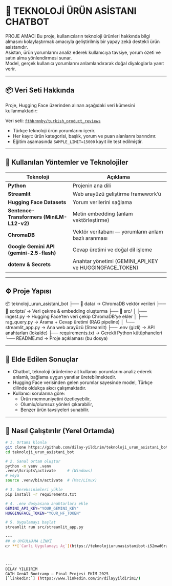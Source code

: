# 🤖 TEKNOLOJİ ÜRÜN ASİSTANI CHATBOT

PROJE AMACI
Bu proje, kullanıcıların teknoloji ürünleri hakkında bilgi almasını kolaylaştırmak amacıyla geliştirilmiş bir yapay zekâ destekli ürün asistanıdır.  
Asistan, ürün yorumlarını analiz ederek kullanıcıya tavsiye, yorum özeti ve satın alma yönlendirmesi sunar.  
Model, gerçek kullanıcı yorumlarını anlamlandırarak doğal diyaloglarla yanıt verir.

---

## 📦 Veri Seti Hakkında
Proje, Hugging Face üzerinden alınan aşağıdaki veri kümesini kullanmaktadır:

Veri seti: [`fthbrmnby/turkish_product_reviews`](https://huggingface.co/datasets/fthbrmnby/turkish_product_reviews)  
- Türkçe teknoloji ürün yorumlarını içerir.  
- Her kayıt: ürün kategorisi, başlık, yorum ve puan alanlarını barındırır.  
- Eğitim aşamasında `SAMPLE_LIMIT=15000` kayıt ile test edilmiştir.

---

## 🧠 Kullanılan Yöntemler ve Teknolojiler

| Teknoloji | Açıklama |
|------------|-----------|
| **Python** | Projenin ana dili |
| **Streamlit** | Web arayüzü geliştirme framework’ü |
| **Hugging Face Datasets** | Yorum verilerini sağlama |
| **Sentence-Transformers (MiniLM-L12-v2)** | Metin embedding (anlam vektörleştirme) |
| **ChromaDB** | Vektör veritabanı — yorumların anlam bazlı aranması |
| **Google Gemini API (gemini-2.5-flash)** | Cevap üretimi ve doğal dil işleme |
| **dotenv & Secrets** | Anahtar yönetimi (GEMINI_API_KEY ve HUGGINGFACE_TOKEN) |

---

## ⚙️ Proje Yapısı
📦 teknoloji_urun_asistani_bot
├── 📁 data/ → ChromaDB vektör verileri
├── 📁 scripts/ → Veri çekme & embedding oluşturma
├── 📁 src/
│ ├── ingest.py → Hugging Face’ten veri çekip ChromaDB’ye ekler
│ ├── rag_query.py → Arama + Cevap üretimi (RAG pipeline)
│ └── streamlit_app.py → Ana web arayüzü (Streamlit)
├── .env (gizli) → API anahtarları (lokalde)
├── requirements.txt → Gerekli Python kütüphaneleri
└── README.md → Proje açıklaması (bu dosya)


---

## 🚀 Elde Edilen Sonuçlar
- Chatbot, teknoloji ürünlerine ait kullanıcı yorumlarını analiz ederek anlamlı, bağlama uygun yanıtlar üretebilmektedir.  
- Hugging Face verisinden gelen yorumlar sayesinde model, Türkçe dilinde oldukça akıcı çalışmaktadır.  
- Kullanıcı sorularına göre:  
  - Ürün memnuniyetini özetleyebilir,  
  - Olumlu/olumsuz yönleri çıkarabilir,  
  - Benzer ürün tavsiyeleri sunabilir.

---

## 🔧 Nasıl Çalıştırılır (Yerel Ortamda)

```bash
# 1. Ortamı klonla
git clone https://github.com/dilay-yildirim/teknoloji_urun_asistani_bot.git
cd teknoloji_urun_asistani_bot

# 2. Sanal ortam oluştur
python -m venv .venv
.venv\Scripts\activate     # (Windows)
# veya
source .venv/bin/activate  # (Mac/Linux)

# 3. Gereksinimleri yükle
pip install -r requirements.txt

# 4. .env dosyasına anahtarları ekle
GEMINI_API_KEY="YOUR_GEMINI_KEY"
HUGGINGFACE_TOKEN="YOUR_HF_TOKEN"

# 5. Uygulamayı başlat
streamlit run src/streamlit_app.py

---
## 🌐 UYGULUAMA LİNKİ
👉 **[`Canlı Uygulamayı Aç`](https://teknolojiurunasistanibot-i52mwd6rzlduxnnwa6zbd9.streamlit.app/)** 🚀



---
DİLAY YILDIRIM 
GAIH GenAI Bootcamp — Final Projesi EKİM 2025
[`linkedin:`] (https://www.linkedin.com/in/dilayyildirim1/)
